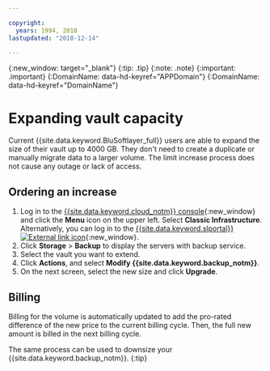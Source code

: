 ```yaml
---

copyright:
  years: 1994, 2018
lastupdated: "2018-12-14"

---
```

{:new_window: target="_blank"}
{:tip: .tip}
{:note: .note}
{:important: .important}
{:DomainName: data-hd-keyref="APPDomain"}
{:DomainName: data-hd-keyref="DomainName"}


# Expanding vault capacity

Current {{site.data.keyword.BluSoftlayer_full}} users are able to expand the size of their vault up to 4000 GB. They don't need to create a duplicate or manually migrate data to a larger volume. The limit increase process does not cause any outage or lack of access.

## Ordering an increase

1. Log in to the [{{site.data.keyword.cloud_notm}} console](https://{DomainName}/catalog/){:new_window} and click the **Menu** icon on the upper left. Select **Classic Infrastructure**.<br/>
   Alternatively, you can log in to the [{{site.data.keyword.slportal}} ![External link icon](../../icons/launch-glyph.svg "External link icon")](https://control.softlayer.com/){:new_window}.
2. Click **Storage** > **Backup** to display the servers with backup service.
3. Select the vault you want to extend.
4. Click **Actions**, and select **Modify {{site.data.keyword.backup_notm}}**.
5. On the next screen, select the new size and click **Upgrade**.

## Billing

Billing for the volume is automatically updated to add the pro-rated difference of the new price to the current billing cycle. Then, the full new amount is billed in the next billing cycle.

The same process can be used to downsize your {{site.data.keyword.backup_notm}}.
{:tip}
